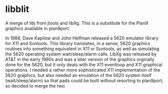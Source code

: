 # libblit
A merge of libj from jtools and libXg. This is a substitute for the Plan9 graphics available
in plan9port.

In 1988, Dave Kapilow and John Helfman released a 5620 emulator library for X11 and Suntools.
This library translates, in a sense, 5620 graphics routines into something equivalent in X11
or Suntools, as well as simulating the 5620 operating system wait/sleep/alarm calls. LibXg
was released by AT&T in the early 1990s and was a later version of the graphics orginally
done for the 5620, but it only deals with the X11 eventloop and X11 graphical operations.
I needed a rather more sophisticated X11 implementation of the 5620 graphics, but also needed
an emulation of the 5620 system itself (wait/sleep/alarm) so that pads could be built without
resorting to plan9port, so decided to merge the two.
